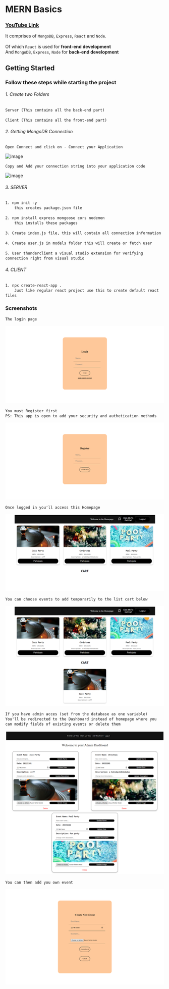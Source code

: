 # MERN Basics
### [YouTube Link](https://www.youtube.com/watch?v=I7EDAR2GRVo)
It comprises of `MongoDB`, `Express`, `React` and `Node`. <br><br>
Of which `React` is used for **front-end development** <br>
And `MongoDB`, `Express`, `Node` for **back-end development**

## Getting Started
### Follow these steps while starting the project

###### 1.  Create two Folders

    Server (This contains all the back-end part)
  
    Client (This contains all the front-end part)
  
###### 2.  Getting MongoDB Connection

    Open Connect and click on - Connect your Application
    
  ![image](https://user-images.githubusercontent.com/76637730/174515425-a6b7db82-5cd3-4cc3-9b27-ecad8e395983.png)
  
    Copy and Add your connection string into your application code
    
  ![image](https://user-images.githubusercontent.com/76637730/174516230-232c6be6-d00b-4067-b15e-1f9cf9c57784.png)

  
###### 3.  SERVER

    1. npm init -y
        this creates package.json file
        
    2. npm install express mongoose cors nodemon
        this installs these packages
        
    3. Create index.js file, this will contain all connection information
    
    4. Create user.js in models folder this will create or fetch user
    
    5. User thunderclient a visual studio extension for verifying connection right from visual studio
  
###### 4.  CLIENT

    1. npx create-react-app .
        Just like regular react project use this to create default react files
  
### Screenshots
    The login page
![image](/screenshots/LogIn.png)

    You must Register first
    PS: This app is open to add your security and authetication methods
![image](/screenshots/Register.png)

    Once logged in you'll access this Homepage
![image](/screenshots/Homepage.png)

    You can choose events to add temporarily to the list cart below
![image](/screenshots/Homepage-2.png)

    If you have admin acces (set from the database as one variable)
    You'll be redirected to the Dashboard instead of homepage where you can modify fields of existing events or delete them
![image](/screenshots/Dashboard.png)

    You can then add you own event
![image](/screenshots/AddEvent.png)
